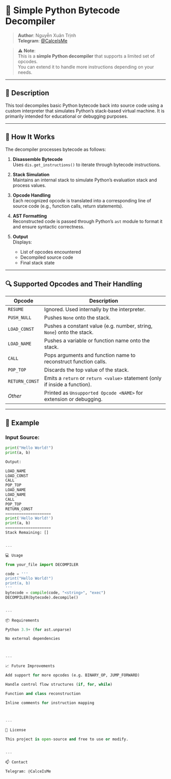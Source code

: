 # 🧠 Simple Python Bytecode Decompiler

> **Author**: Nguyễn Xuân Trịnh  
> **Telegram**: [@CalceIsMe](https://t.me/CalceIsMe)

> ⚠️ **Note**:  
> This is a **simple Python decompiler** that supports a limited set of opcodes.  
> You can extend it to handle more instructions depending on your needs.

---

## 📜 Description

This tool decompiles basic Python bytecode back into source code using a custom interpreter that simulates Python’s stack-based virtual machine. It is primarily intended for educational or debugging purposes.

---

## 🔧 How It Works

The decompiler processes bytecode as follows:

1. **Disassemble Bytecode**  
   Uses `dis.get_instructions()` to iterate through bytecode instructions.

2. **Stack Simulation**  
   Maintains an internal stack to simulate Python’s evaluation stack and process values.

3. **Opcode Handling**  
   Each recognized opcode is translated into a corresponding line of source code (e.g., function calls, return statements).

4. **AST Formatting**  
   Reconstructed code is passed through Python’s `ast` module to format it and ensure syntactic correctness.

5. **Output**  
   Displays:
   - List of opcodes encountered
   - Decompiled source code
   - Final stack state

---

## 🔍 Supported Opcodes and Their Handling

| Opcode         | Description                                                                 |
|----------------|-----------------------------------------------------------------------------|
| `RESUME`       | Ignored. Used internally by the interpreter.                                |
| `PUSH_NULL`    | Pushes `None` onto the stack.                                               |
| `LOAD_CONST`   | Pushes a constant value (e.g. number, string, `None`) onto the stack.       |
| `LOAD_NAME`    | Pushes a variable or function name onto the stack.                          |
| `CALL`         | Pops arguments and function name to reconstruct function calls.             |
| `POP_TOP`      | Discards the top value of the stack.                                        |
| `RETURN_CONST` | Emits a `return` or `return <value>` statement (only if inside a function). |
| _Other_        | Printed as `Unsupported Opcode <NAME>` for extension or debugging.          |

---

## 🧪 Example

### Input Source:
```python
print("Hello World!")
print(a, b)

Output:

LOAD_NAME
LOAD_CONST
CALL
POP_TOP
LOAD_NAME
LOAD_NAME
CALL
POP_TOP
RETURN_CONST
====================
print('Hello World!')
print(a, b)
====================
Stack Remaining: []


---

💻 Usage

from your_file import DECOMPILER

code = '''
print("Hello World!")
print(a, b)
'''
bytecode = compile(code, "<string>", "exec")
DECOMPILER(bytecode).decompile()


---

📦 Requirements

Python 3.9+ (for ast.unparse)

No external dependencies



---

📈 Future Improvements

Add support for more opcodes (e.g. BINARY_OP, JUMP_FORWARD)

Handle control flow structures (if, for, while)

Function and class reconstruction

Inline comments for instruction mapping



---

📝 License

This project is open-source and free to use or modify.


---

📫 Contact

Telegram: @CalceIsMe
